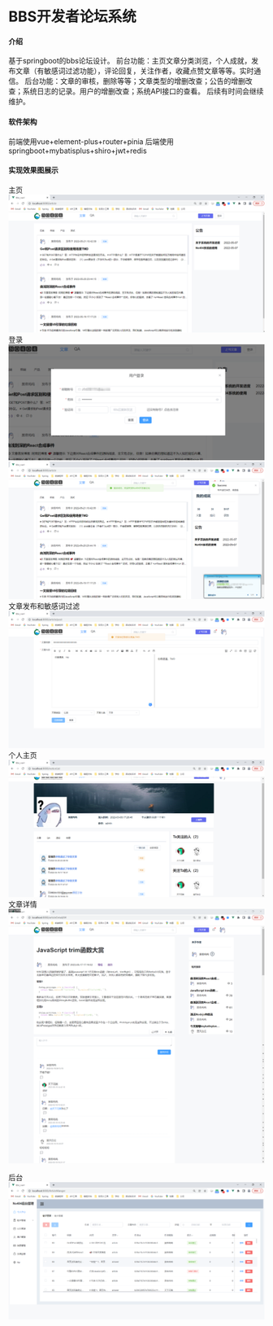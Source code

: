 # BBS开发者论坛系统

#### 介绍
基于springboot的bbs论坛设计。
前台功能：主页文章分类浏览，个人成就，发布文章（有敏感词过滤功能），评论回复，关注作者，收藏点赞文章等等。实时通信。
后台功能：文章的审核，删除等等；文章类型的增删改查；公告的增删改查；系统日志的记录。用户的增删改查；系统API接口的查看。
后续有时间会继续维护。
#### 软件架构
前端使用vue+element-plus+router+pinia 后端使用springboot+mybatisplus+shiro+jwt+redis

#### 实现效果图展示
主页
![img.png](img.png)
登录
![img_1.png](img_1.png)
![img_2.png](img_2.png)
文章发布和敏感词过滤
![img_3.png](img_3.png)
个人主页
![img_4.png](img_4.png)
文章详情
![img_5.png](img_5.png)

后台
![img_6.png](img_6.png)